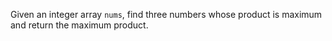 Given an integer array `nums`, find three numbers whose product is maximum and return the maximum product.
